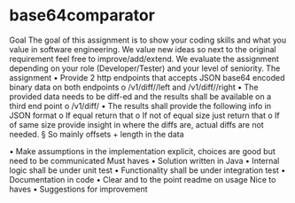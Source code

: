 # base64comparator

Goal
The goal of this assignment is to show your coding skills and what you value in software
engineering. We value new ideas so next to the original requirement feel free to
improve/add/extend.
We evaluate the assignment depending on your role (Developer/Tester) and your level of
seniority.
The assignment
• Provide 2 http endpoints that accepts JSON base64 encoded binary data on both
endpoints
o <host>/v1/diff/<ID>/left and <host>/v1/diff/<ID>/right
• The provided data needs to be diff-ed and the results shall be available on a third end
point
o <host>/v1/diff/<ID>
• The results shall provide the following info in JSON format
o If equal return that
o If not of equal size just return that
o If of same size provide insight in where the diffs are, actual diffs are not needed.
§ So mainly offsets + length in the data

• Make assumptions in the implementation explicit, choices are good but need to be
communicated
Must haves
• Solution written in Java
• Internal logic shall be under unit test
• Functionality shall be under integration test
• Documentation in code
• Clear and to the point readme on usage
Nice to haves
• Suggestions for improvement
